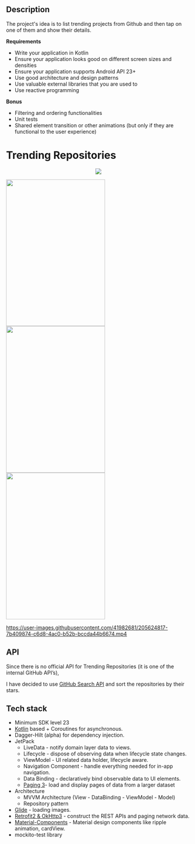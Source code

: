 ## Description
The project's idea is to list trending projects from Github and then tap on one of them and show their details.

**Requirements**
- Write your application in Kotlin
- Ensure your application looks good on different screen sizes and densities
- Ensure your application supports Android API 23+
- Use good architecture and design patterns
- Use valuable external libraries that you are used to
- Use reactive programming

**Bonus** 
- Filtering and ordering functionalities
- Unit tests
- Shared element transition or other animations (but only if they are functional to the user experience)



# Trending Repositories
<!-- to comment use such block-->
<!--[![API](https://img.shields.io/badge/API-23%2B-brightgreen.svg?style=flat)](https://android-arsenal.com/api?level=23)-->

<p align="center">
  <a href="https://android-arsenal.com/api?level=23" target="_blank" rel="noopener noreferrer">
    <img src="https://img.shields.io/badge/API-23%2B-brightgreen.svg?style=flat"/>
  </a>
</p>

<p float="left">
<img src="https://user-images.githubusercontent.com/41982681/205622514-9dfbad13-06bc-4a7c-a6f7-8699c0c26962.png" width="270" height="400"/>
<img src="https://user-images.githubusercontent.com/41982681/205623284-5fa74b41-46c1-4ec1-8fdb-dd4a7584284a.png" width="270" height="400"/>
<img src="https://user-images.githubusercontent.com/41982681/205623477-7c47320c-a82a-452d-ab08-bb6673c36f1a.png" width="270" height="400"/>
</p>  


https://user-images.githubusercontent.com/41982681/205624817-7b409874-c6d8-4ac0-b52b-bccda44b6674.mp4

## API
Since there is no official API for Trending Repositories (it is one of the internal GitHub API’s),

I have decided to use [GitHub Search API](https://docs.github.com/en/rest/search?apiVersion=2022-11-28#search-repositories) and sort the repositories by their stars.

## Tech stack
* Minimum SDK level 23
* [Kotlin](https://kotlinlang.org/) based + Coroutines for asynchronous.
* Dagger-Hilt (alpha) for dependency injection.
* JetPack
  * LiveData - notify domain layer data to views.
  * Lifecycle - dispose of observing data when lifecycle state changes.
  * ViewModel - UI related data holder, lifecycle aware.
  * Navigation Component - handle everything needed for in-app navigation.
  * Data Binding - declaratively bind observable data to UI elements.
  * [Paging 3](https://developer.android.com/topic/libraries/architecture/paging/v3-overview)- load and display pages of data from a larger dataset
* Architecture
  * MVVM Architecture (View - DataBinding - ViewModel - Model)
  * Repository pattern
* [Glide](https://github.com/bumptech/glide) - loading images.
* [Retrofit2 & OkHttp3](https://github.com/square/retrofit) - construct the REST APIs and paging network data.
* [Material-Components](https://github.com/material-components/material-components-android) - Material design components like ripple animation, cardView.
* mockito-test library



